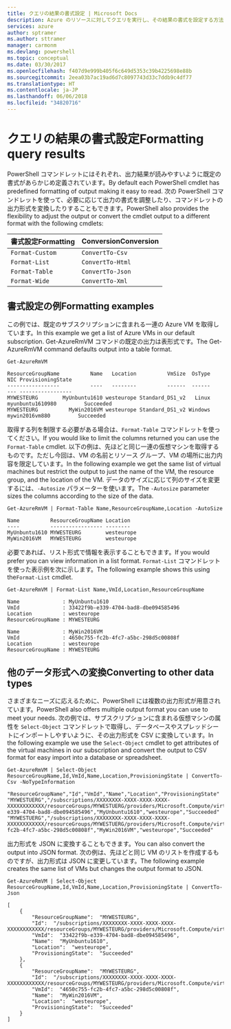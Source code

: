 ```yaml
---
title: クエリの結果の書式設定 | Microsoft Docs
description: Azure のリソースに対してクエリを実行し、その結果の書式を設定する方法について説明します。
services: azure
author: sptramer
ms.author: sttramer
manager: carmonm
ms.devlang: powershell
ms.topic: conceptual
ms.date: 03/30/2017
ms.openlocfilehash: f407d9e999b405f6c649d5353c39b4225698e88b
ms.sourcegitcommit: 2eea03b7ac19ad6d7c8097743d33c7ddb9c4df77
ms.translationtype: HT
ms.contentlocale: ja-JP
ms.lasthandoff: 06/06/2018
ms.locfileid: "34820716"
---
```

# <a name="formatting-query-results"></a><span data-ttu-id="8b760-103">クエリの結果の書式設定</span><span class="sxs-lookup"><span data-stu-id="8b760-103">Formatting query results</span></span>

<span data-ttu-id="8b760-104">PowerShell コマンドレットにはそれぞれ、出力結果が読みやすいように既定の書式があらかじめ定義されています。</span><span class="sxs-lookup"><span data-stu-id="8b760-104">By default each PowerShell cmdlet has predefined formatting of output making it easy to read.</span></span>  <span data-ttu-id="8b760-105">次の PowerShell コマンドレットを使って、必要に応じて出力の書式を調整したり、コマンドレットの出力形式を変換したりすることもできます。</span><span class="sxs-lookup"><span data-stu-id="8b760-105">PowerShell also provides the flexibility to adjust the output or convert the cmdlet output to a different format with the following cmdlets:</span></span>

| <span data-ttu-id="8b760-106">書式設定</span><span class="sxs-lookup"><span data-stu-id="8b760-106">Formatting</span></span>      | <span data-ttu-id="8b760-107">Conversion</span><span class="sxs-lookup"><span data-stu-id="8b760-107">Conversion</span></span>       |
|-----------------|------------------|
| `Format-Custom` | `ConvertTo-Csv`  |
| `Format-List`   | `ConvertTo-Html` |
| `Format-Table`  | `ConvertTo-Json` |
| `Format-Wide`   | `ConvertTo-Xml`  |

## <a name="formatting-examples"></a><span data-ttu-id="8b760-108">書式設定の例</span><span class="sxs-lookup"><span data-stu-id="8b760-108">Formatting examples</span></span>

<span data-ttu-id="8b760-109">この例では、既定のサブスクリプションに含まれる一連の Azure VM を取得しています。</span><span class="sxs-lookup"><span data-stu-id="8b760-109">In this example we get a list of Azure VMs in our default subscription.</span></span>  <span data-ttu-id="8b760-110">Get-AzureRmVM コマンドの既定の出力は表形式です。</span><span class="sxs-lookup"><span data-stu-id="8b760-110">The Get-AzureRmVM command defaults output into a table format.</span></span>

```azurepowershell-interactive
Get-AzureRmVM
```

```output
ResourceGroupName          Name   Location          VmSize  OsType              NIC ProvisioningState
-----------------          ----   --------          ------  ------              --- -----------------
MYWESTEURG        MyUnbuntu1610 westeurope Standard_DS1_v2   Linux myunbuntu1610980         Succeeded
MYWESTEURG          MyWin2016VM westeurope Standard_DS1_v2 Windows   mywin2016vm880         Succeeded
```

<span data-ttu-id="8b760-111">取得する列を制限する必要がある場合は、`Format-Table` コマンドレットを使ってください。</span><span class="sxs-lookup"><span data-stu-id="8b760-111">If you would like to limit the columns returned you can use the `Format-Table` cmdlet.</span></span> <span data-ttu-id="8b760-112">以下の例は、先ほどと同じ一連の仮想マシンを取得するものです。ただし今回は、VM の名前とリソース グループ、VM の場所に出力内容を限定しています。</span><span class="sxs-lookup"><span data-stu-id="8b760-112">In the following example we get the same list of virtual machines but restrict the output to just the name of the VM, the resource group, and the location of the VM.</span></span>  <span data-ttu-id="8b760-113">データのサイズに応じて列のサイズを変更するには、`-Autosize` パラメーターを使います。</span><span class="sxs-lookup"><span data-stu-id="8b760-113">The `-Autosize` parameter sizes the columns according to the size of the data.</span></span>

```azurepowershell-interactive
Get-AzureRmVM | Format-Table Name,ResourceGroupName,Location -AutoSize
```

```output
Name          ResourceGroupName Location
----          ----------------- --------
MyUnbuntu1610 MYWESTEURG        westeurope
MyWin2016VM   MYWESTEURG        westeurope
```

<span data-ttu-id="8b760-114">必要であれば、リスト形式で情報を表示することもできます。</span><span class="sxs-lookup"><span data-stu-id="8b760-114">If you would prefer you can view information in a list format.</span></span> <span data-ttu-id="8b760-115">`Format-List` コマンドレットを使った表示例を次に示します。</span><span class="sxs-lookup"><span data-stu-id="8b760-115">The following example shows this using the`Format-List` cmdlet.</span></span>

```azurepowershell-interactive
Get-AzureRmVM | Format-List Name,VmId,Location,ResourceGroupName
```

```output
Name              : MyUnbuntu1610
VmId              : 33422f9b-e339-4704-bad8-dbe094585496
Location          : westeurope
ResourceGroupName : MYWESTEURG

Name              : MyWin2016VM
VmId              : 4650c755-fc2b-4fc7-a5bc-298d5c00808f
Location          : westeurope
ResourceGroupName : MYWESTEURG
```

## <a name="converting-to-other-data-types"></a><span data-ttu-id="8b760-116">他のデータ形式への変換</span><span class="sxs-lookup"><span data-stu-id="8b760-116">Converting to other data types</span></span>

<span data-ttu-id="8b760-117">さまざまなニーズに応えるために、PowerShell には複数の出力形式が用意されています。</span><span class="sxs-lookup"><span data-stu-id="8b760-117">PowerShell also offers multiple output format you can use to meet your needs.</span></span>  <span data-ttu-id="8b760-118">次の例では、サブスクリプションに含まれる仮想マシンの属性を `Select-Object` コマンドレットで取得し、データベースやスプレッドシートにインポートしやすいように、その出力形式を CSV に変換しています。</span><span class="sxs-lookup"><span data-stu-id="8b760-118">In the following example we use the `Select-Object` cmdlet to get attributes of the virtual machines in our subscription and convert the output to CSV format for easy import into a database or spreadsheet.</span></span>

```azurepowershell-interactive
Get-AzureRmVM | Select-Object ResourceGroupName,Id,VmId,Name,Location,ProvisioningState | ConvertTo-Csv -NoTypeInformation
```

```output
"ResourceGroupName","Id","VmId","Name","Location","ProvisioningState"
"MYWESTUERG","/subscriptions/XXXXXXXX-XXXX-XXXX-XXXX-XXXXXXXXXXXX/resourceGroups/MYWESTUERG/providers/Microsoft.Compute/virtualMachines/MyUnbuntu1610","33422f9b-e339-4704-bad8-dbe094585496","MyUnbuntu1610","westeurope","Succeeded"
"MYWESTUERG","/subscriptions/XXXXXXXX-XXXX-XXXX-XXXX-XXXXXXXXXXXX/resourceGroups/MYWESTUERG/providers/Microsoft.Compute/virtualMachines/MyWin2016VM","4650c755-fc2b-4fc7-a5bc-298d5c00808f","MyWin2016VM","westeurope","Succeeded"
```

<span data-ttu-id="8b760-119">出力形式を JSON に変換することもできます。</span><span class="sxs-lookup"><span data-stu-id="8b760-119">You can also convert the output into JSON format.</span></span>  <span data-ttu-id="8b760-120">次の例は、先ほどと同じ VM のリストを作成するものですが、出力形式は JSON に変更しています。</span><span class="sxs-lookup"><span data-stu-id="8b760-120">The following example creates the same list of VMs but changes the output format to JSON.</span></span>

```azurepowershell-interactive
Get-AzureRmVM | Select-Object ResourceGroupName,Id,VmId,Name,Location,ProvisioningState | ConvertTo-Json
```

```output
[
    {
        "ResourceGroupName":  "MYWESTEURG",
        "Id":  "/subscriptions/XXXXXXXX-XXXX-XXXX-XXXX-XXXXXXXXXXXX/resourceGroups/MYWESTEURG/providers/Microsoft.Compute/virtualMachines/MyUnbuntu1610",
        "VmId":  "33422f9b-e339-4704-bad8-dbe094585496",
        "Name":  "MyUnbuntu1610",
        "Location":  "westeurope",
        "ProvisioningState":  "Succeeded"
    },
    {
        "ResourceGroupName":  "MYWESTEURG",
        "Id":  "/subscriptions/XXXXXXXX-XXXX-XXXX-XXXX-XXXXXXXXXXXX/resourceGroups/MYWESTEURG/providers/Microsoft.Compute/virtualMachines/MyWin2016VM",
        "VmId":  "4650c755-fc2b-4fc7-a5bc-298d5c00808f",
        "Name":  "MyWin2016VM",
        "Location":  "westeurope",
        "ProvisioningState":  "Succeeded"
    }
]
```
